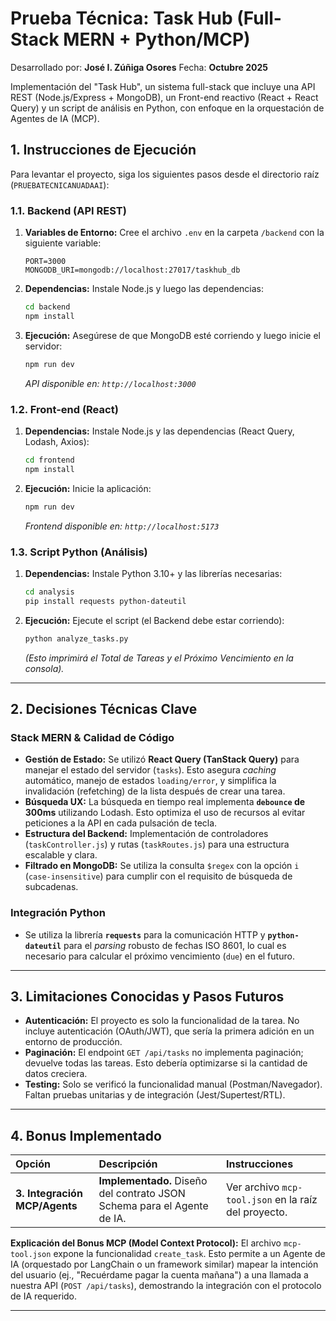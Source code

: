 #  Prueba Técnica: Task Hub (Full-Stack MERN + Python/MCP)

Desarrollado por: **José I. Zúñiga Osores** 
Fecha: **Octubre 2025**

Implementación del "Task Hub", un sistema full-stack que incluye una API REST (Node.js/Express + MongoDB), un Front-end reactivo (React + React Query) y un script de análisis en Python, con enfoque en la orquestación de Agentes de IA (MCP).

## 1. Instrucciones de Ejecución

Para levantar el proyecto, siga los siguientes pasos desde el directorio raíz (`PRUEBATECNICANUADAAI`):

### 1.1. Backend (API REST)

1.  **Variables de Entorno:** Cree el archivo `.env` en la carpeta `/backend` con la siguiente variable:
    ```
    PORT=3000
    MONGODB_URI=mongodb://localhost:27017/taskhub_db 
    ```
2.  **Dependencias:** Instale Node.js y luego las dependencias:
    ```bash
    cd backend
    npm install
    ```
3.  **Ejecución:** Asegúrese de que MongoDB esté corriendo y luego inicie el servidor:
    ```bash
    npm run dev
    ```
    *API disponible en: `http://localhost:3000`*

### 1.2. Front-end (React)

1.  **Dependencias:** Instale Node.js y las dependencias (React Query, Lodash, Axios):
    ```bash
    cd frontend
    npm install
    ```
2.  **Ejecución:** Inicie la aplicación:
    ```bash
    npm run dev
    ```
    *Frontend disponible en: `http://localhost:5173`*

### 1.3. Script Python (Análisis)

1.  **Dependencias:** Instale Python 3.10+ y las librerías necesarias:
    ```bash
    cd analysis
    pip install requests python-dateutil
    ```
2.  **Ejecución:** Ejecute el script (el Backend debe estar corriendo):
    ```bash
    python analyze_tasks.py
    ```
    *(Esto imprimirá el Total de Tareas y el Próximo Vencimiento en la consola).*

---

## 2. Decisiones Técnicas Clave

### Stack MERN & Calidad de Código
* **Gestión de Estado:** Se utilizó **React Query (TanStack Query)** para manejar el estado del servidor (`tasks`). Esto asegura *caching* automático, manejo de estados `loading/error`, y simplifica la invalidación (refetching) de la lista después de crear una tarea.
* **Búsqueda UX:** La búsqueda en tiempo real implementa **`debounce` de 300ms** utilizando Lodash. Esto optimiza el uso de recursos al evitar peticiones a la API en cada pulsación de tecla.
* **Estructura del Backend:** Implementación de controladores (`taskController.js`) y rutas (`taskRoutes.js`) para una estructura escalable y clara.
* **Filtrado en MongoDB:** Se utiliza la consulta `$regex` con la opción `i` (`case-insensitive`) para cumplir con el requisito de búsqueda de subcadenas.

### Integración Python
* Se utiliza la librería **`requests`** para la comunicación HTTP y **`python-dateutil`** para el *parsing* robusto de fechas ISO 8601, lo cual es necesario para calcular el próximo vencimiento (`due`) en el futuro.

---

## 3. Limitaciones Conocidas y Pasos Futuros

* **Autenticación:** El proyecto es solo la funcionalidad de la tarea. No incluye autenticación (OAuth/JWT), que sería la primera adición en un entorno de producción.
* **Paginación:** El endpoint `GET /api/tasks` no implementa paginación; devuelve todas las tareas. Esto debería optimizarse si la cantidad de datos creciera.
* **Testing:** Solo se verificó la funcionalidad manual (Postman/Navegador). Faltan pruebas unitarias y de integración (Jest/Supertest/RTL).

---

## 4. Bonus Implementado

| Opción | Descripción | Instrucciones |
| :--- | :--- | :--- |
| **3. Integración MCP/Agents** | **Implementado.** Diseño del contrato JSON Schema para el Agente de IA. | Ver archivo `mcp-tool.json` en la raíz del proyecto. |

**Explicación del Bonus MCP (Model Context Protocol):**
El archivo `mcp-tool.json` expone la funcionalidad `create_task`. Esto permite a un Agente de IA (orquestado por LangChain o un framework similar) mapear la intención del usuario (ej., "Recuérdame pagar la cuenta mañana") a una llamada a nuestra API (`POST /api/tasks`), demostrando la integración con el protocolo de IA requerido.

***
